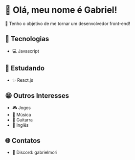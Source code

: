 # 👋 Olá, meu nome é Gabriel!

💸 Tenho o objetivo de me tornar um desenvolvedor front-end!

## 📜 Tecnologias
- 💻 Javascript

## 📖 Estudando
- ✨ React.js
 
## 😁 Outros Interesses
- 🎮 Jogos
- 🎵 Música
- 🎸 Guitarra
- 💬 Inglês
 
## 🌐 Contatos
- 💫 Discord: gabrielmori
